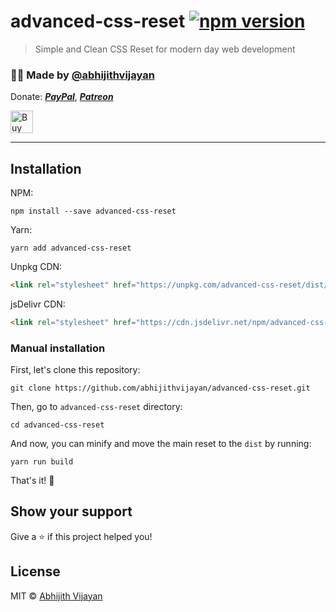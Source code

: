 # advanced-css-reset [![npm version](https://img.shields.io/npm/v/advanced-css-reset)](https://www.npmjs.com/package/advanced-css-reset)

> Simple and Clean CSS Reset for modern day web development

<h3>🙋‍♂️ Made by <a href="https://twitter.com/_abhijithv">@abhijithvijayan</a></h3>
<p>
  Donate:
  <a href="https://www.paypal.me/iamabhijithvijayan" target='_blank'><i><b>PayPal</b></i></a>,
  <a href="https://www.patreon.com/abhijithvijayan" target='_blank'><i><b>Patreon</b></i></a>
</p>
<p>
  <a href='https://www.buymeacoffee.com/abhijithvijayan' target='_blank'>
    <img height='36' style='border:0px;height:36px;' src='https://bmc-cdn.nyc3.digitaloceanspaces.com/BMC-button-images/custom_images/orange_img.png' border='0' alt='Buy Me a Coffee' />
  </a>
</p>
<hr />

## Installation

NPM:

```console
npm install --save advanced-css-reset
```

Yarn:

```console
yarn add advanced-css-reset
```

Unpkg CDN:

```html
<link rel="stylesheet" href="https://unpkg.com/advanced-css-reset/dist/reset.min.css" />
```

jsDelivr CDN:

```html
<link rel="stylesheet" href="https://cdn.jsdelivr.net/npm/advanced-css-reset/dist/reset.min.css" />
```

### Manual installation

First, let's clone this repository:

```console
git clone https://github.com/abhijithvijayan/advanced-css-reset.git
```

Then, go to `advanced-css-reset` directory:

```console
cd advanced-css-reset
```

And now, you can minify and move the main reset to the `dist` by running:

```console
yarn run build
```

That's it! 🎉

## Show your support

Give a ⭐️ if this project helped you!

## License

MIT © [Abhijith Vijayan](https://abhijithvijayan.in)
